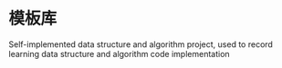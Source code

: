 # 模板库
Self-implemented data structure and algorithm project, used to record learning data structure and algorithm code implementation  
